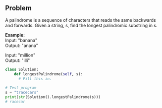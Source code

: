 ## Problem

A palindrome is a sequence of characters that reads the same backwards and forwards. Given a string, s, find the longest palindromic substring in s.

**Example:**  
Input: "banana"  
Output: "anana"  

Input: "million"  
Output: "illi"  

```python
class Solution: 
    def longestPalindrome(self, s):
      # Fill this in.
        
# Test program
s = "tracecars"
print(str(Solution().longestPalindrome(s)))
# racecar
```
